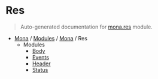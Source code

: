 # Res

> Auto-generated documentation for [mona.res](https://github.com/katunilya/mona/blob/2-provide-multiple-examples-of-using-library/mona/res/__init__.py) module.

- [Mona](../../README.md#mona) / [Modules](../../MODULES.md#mona-modules) / [Mona](../index.md#mona) / Res
    - Modules
        - [Body](body.md#body)
        - [Events](events.md#events)
        - [Header](header.md#header)
        - [Status](status.md#status)
